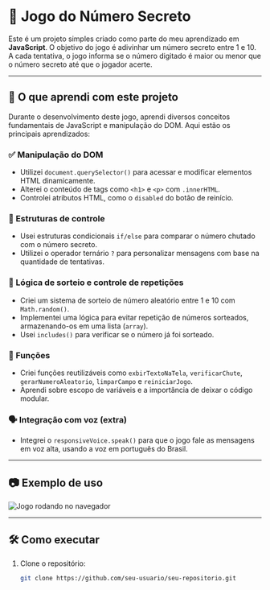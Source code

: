 # 🎯 Jogo do Número Secreto

Este é um projeto simples criado como parte do meu aprendizado em **JavaScript**. O objetivo do jogo é adivinhar um número secreto entre 1 e 10. A cada tentativa, o jogo informa se o número digitado é maior ou menor que o número secreto até que o jogador acerte.

---

## 🚀 O que aprendi com este projeto

Durante o desenvolvimento deste jogo, aprendi diversos conceitos fundamentais de JavaScript e manipulação do DOM. Aqui estão os principais aprendizados:

### ✅ Manipulação do DOM
- Utilizei `document.querySelector()` para acessar e modificar elementos HTML dinamicamente.
- Alterei o conteúdo de tags como `<h1>` e `<p>` com `.innerHTML`.
- Controlei atributos HTML, como o `disabled` do botão de reinício.

### 🔁 Estruturas de controle
- Usei estruturas condicionais `if/else` para comparar o número chutado com o número secreto.
- Utilizei o operador ternário `?` para personalizar mensagens com base na quantidade de tentativas.

### 🔢 Lógica de sorteio e controle de repetições
- Criei um sistema de sorteio de número aleatório entre 1 e 10 com `Math.random()`.
- Implementei uma lógica para evitar repetição de números sorteados, armazenando-os em uma lista (`array`).
- Usei `includes()` para verificar se o número já foi sorteado.

### 🔁 Funções
- Criei funções reutilizáveis como `exbirTextoNaTela`, `verificarChute`, `gerarNumeroAleatorio`, `limparCampo` e `reiniciarJogo`.
- Aprendi sobre escopo de variáveis e a importância de deixar o código modular.

### 🗣️ Integração com voz (extra)
- Integrei o `responsiveVoice.speak()` para que o jogo fale as mensagens em voz alta, usando a voz em português do Brasil.

---

## 📷 Exemplo de uso

![Jogo rodando no navegador](https://via.placeholder.com/600x300?text=GIF+ou+imagem+do+jogo)

---

## 🛠️ Como executar

1. Clone o repositório:
   ```bash
   git clone https://github.com/seu-usuario/seu-repositorio.git
